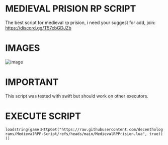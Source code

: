 # MEDIEVAL PRISION RP SCRIPT
The best script for medieval rp prision, i need your suggest for add, join: https://discord.gg/T57cbGDJZb

# IMAGES

![image](https://github.com/user-attachments/assets/dc651632-723f-4541-b606-82c9f5d66c6e)

# IMPORTANT

This script was tested with swift but should work on other executors.

# EXECUTE SCRIPT

`loadstring(game:HttpGet("https://raw.githubusercontent.com/decentholograms/MedievalRPP-Script/refs/heads/main/MedievalRPPrision.lua", true))()`



